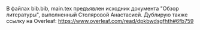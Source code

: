 В файлах bib.bib, main.tex предъявлен исходник документа "Обзор литературы", выполненный Столяровой Анастасией. Дублирую также ссылку на Overleaf:
https://www.overleaf.com/read/dpkbwdsgfhth#6fb759
